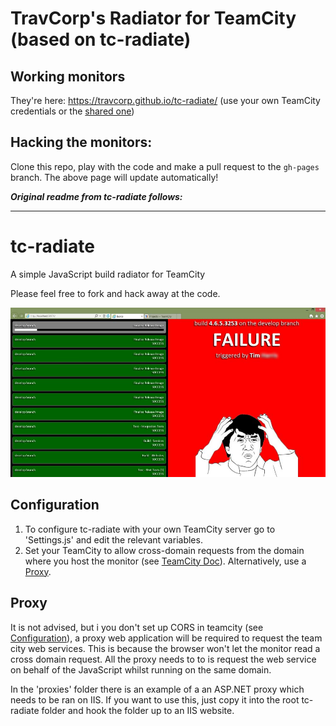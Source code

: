 TravCorp's Radiator for TeamCity (based on tc-radiate)
==========

Working monitors
-------------
They're here: https://travcorp.github.io/tc-radiate/
(use your own TeamCity credentials or the [shared one](http://ttcwiki/display/itropics/Passwords+to+production#Passwordstoproduction-teamcitysharedaccount))

Hacking the monitors:
-------------
Clone this repo, play with the code and make a pull request to the `gh-pages` branch. The above page will update automatically!



**_Original readme from tc-radiate follows:_**

-------------

tc-radiate
==========
A simple JavaScript build radiator for TeamCity

Please feel free to fork and hack away at the code.

![Screenshot](screenshot.jpg "Screenshot")

Configuration
-------------
1. To configure tc-radiate with your own TeamCity server go to 'Settings.js' and edit the relevant variables.
2. Set your TeamCity to allow cross-domain requests from the domain where you host the monitor (see [TeamCity Doc](https://confluence.jetbrains.com/display/TCD9/REST+API#RESTAPI-CORSSupport)). Alternatively, use a [Proxy](#proxy).

Proxy
-----
It is not advised, but i you don't set up CORS in teamcity (see [Configuration](#configuration)), a proxy web application will be required to request the team city web services. This is because the browser won't let the monitor read a cross domain request. All the proxy needs to to is request the web service on behalf of the JavaScript whilst running on the same domain.

In the 'proxies' folder there is an example of a an ASP.NET proxy which needs to be ran on IIS.
If you want to use this, just copy it into the root tc-radiate folder and hook the folder up to an IIS website.
